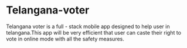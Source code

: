 # Telangana-voter
Telangana voter is a full - stack mobile app designed to help user in telangana.This app will be very efficient that user can caste their right to vote in online mode with all the safety measures.
